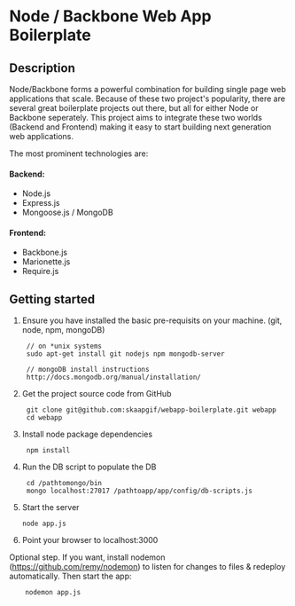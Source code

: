 # Node / Backbone Web App Boilerplate

## Description
Node/Backbone forms a powerful combination for building single page web applications that scale. Because of these two project's popularity, there are several great boilerplate projects out there, but all for either Node or Backbone seperately. This project aims to integrate these two worlds (Backend and Frontend) making it easy to start building next generation web applications.

The most prominent technologies are:

#### Backend: 
- Node.js
- Express.js
- Mongoose.js / MongoDB

#### Frontend: 
 - Backbone.js
 - Marionette.js
 - Require.js


## Getting started

1. Ensure you have installed the basic pre-requisits on your machine.  (git, node, npm, mongoDB)
        
        // on *unix systems
        sudo apt-get install git nodejs npm mongodb-server

        // mongoDB install instructions
        http://docs.mongodb.org/manual/installation/

2. Get the project source code from GitHub

        git clone git@github.com:skaapgif/webapp-boilerplate.git webapp
        cd webapp

3. Install node package dependencies

        npm install

4. Run the DB script to populate the DB
        
        cd /pathtomongo/bin
        mongo localhost:27017 /pathtoapp/app/config/db-scripts.js

5.  Start the server

        node app.js

6. Point your browser to localhost:3000

Optional step.  If you want, install nodemon (https://github.com/remy/nodemon) to listen for changes to files & redeploy automatically.  Then start the app: 

        nodemon app.js